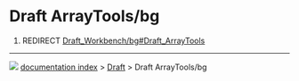 # Draft ArrayTools/bg
1.  REDIRECT [Draft_Workbench/bg#Draft_ArrayTools](Draft_Workbench/bg#Draft_ArrayTools.md)



---
![](images/Right_arrow.png) [documentation index](../README.md) > [Draft](Draft_Workbench.md) > Draft ArrayTools/bg
